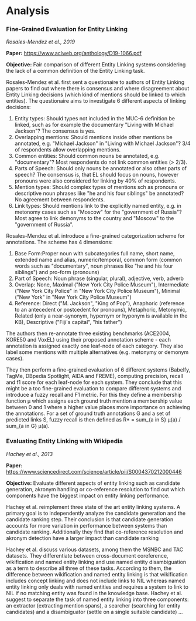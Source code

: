 # Analysis

### Fine-Grained Evaluation for Entity Linking
*Rosales-Mendez et al., 2019*

**Paper:** <https://www.aclweb.org/anthology/D19-1066.pdf>

**Objective:**
Fair comparison of different Entity Linking systems considering the lack of a common definition of the Entity Linking task.

Rosales-Mendez et al. first sent a questionaire to authors of Entity Linking papers to find out where there is consensus and where disagreement about Entity Linking decisions (which kind of mentions should be linked to which entities).
The questionaire aims to investigate 6 different aspects of linking decisions:
1) Entity types: Should types not included in the MUC-6 definition be linked, such as for example the documentary "Living with Michael Jackson"? The consensus is yes.
2) Overlapping mentions: Should mentions inside other mentions be annotated, e.g. "Michael Jackson" in "Living with Michael Jackson"? 3/4 of respondents allow overlapping mentions.
3) Common entities: Should common nouns be annotated, e.g. "documentary"? Most respondents do not link common entities (> 2/3).
4) Parts of Speech: Should only nouns be annotated or also other parts of speech? The consensus is, that EL should focus on nouns, however pronouns were also considered for linking by 40% of respondents.
5) Mention types: Should complex types of mentions sch as pronouns or descriptive noun phrases like "he and his four siblings" be annotated? No agreement between respondents.
6) Link types: Should mentions link to the explicitly named entity, e.g. in metonomy cases such as "Moscow" for the "government of Russia"? Most agree to link demonyms to the country and "Moscow" to the "government of Russia".

Rosales-Mendez et al. introduce a fine-grained categorization scheme for annotations.
The scheme has 4 dimensions:
1) Base Form:Proper noun with subcategories full name, short name, extended name and alias, numeric/temporal, common form (common words such as "documentary", noun phrases like "he and his four siblings") and pro-form (pronouns)
2) Part of Speech: Noun phrase (singular, plural), adjective, verb, adverb
3) Overlap: None, Maximal ("New York City Police Museum"), Intermediate ("New York City Police" in "New York City Police Museum"), Minimal ("New York" in "New York City Police Museum")
4) Reference: Direct ("M. Jackson", "King of Pop"), Anaphoric (reference to an antecedent or postcedent for pronouns), Metaphoric, Metonymic, Related (only a near-synonym, hypernym or hyponym is available in the KB), Descriptive ("Fiji's capital", "his father")

The authors then re-annotate three existing benchmarks (ACE2004, KORE50 and VoxEL) using their proposed annotation scheme - each annotation is assigned exactly one leaf-node of each category.
They also label some mentions with multiple alternatives (e.g. metonymy or demonym cases).

They then perform a fine-grained evaluation of 6 different systems (Babelfy, TagMe, DBpedia Spotlight, AIDA and FREME), computing precision, recall and f1 score for each leaf-node for each system.
They conclude that this might be a too fine-grained evaluation to compare different systems and introduce a fuzzy recall and F1 metric.
For this they define a membership function µ which assigns each ground truth mention a membership value between 0 and 1 where a higher value places more importance on achieving the annotations.
For a set of ground truth annotations G and a set of predicted links S, fuzzy recall is then defined as R* = sum_{a in S} µ(a) / sum_{a in G} µ(a). 


### Evaluating Entity Linking with Wikipedia
*Hachey et al., 2013*

**Paper:** <https://www.sciencedirect.com/science/article/pii/S0004370212000446>

**Objective:**
Evaluate different aspects of entity linking such as candidate generation, akronym handling or co-reference resolution to find out which components have the biggest impact on entity linking performance.

Hachey et al. reimplement three state of the art entity linking systems.
A primary goal is to independently analyze the candidate generation and the candidate ranking step.
Their conclusion is that candidate generation accounts for more variation in performance between systems than candidate ranking.
Additionally they find that co-reference resolution and akronym detection have a larger impact than candidate ranking

Hachey et al. discuss various datasets, among them the MSNBC and TAC datasets.
They differentiate between cross-document coreference, wikification and named entity linking and use named entity disambiguation as a term to describe all three of these tasks.
According to them, the difference between wikification and named entity linking is that wikification includes concept linking and does not include links to NIL whereas named entity linking only deals with named entities and requires a system to link to NIL if no matching entity was found in the knowledge base.
Hachey et al. suggest to separate the task of named entity linking into three components: an extractor (extracting mention spans), a searcher (searching for entity candidates) and a disambiguator (settle on a single suitable candidate)
... 